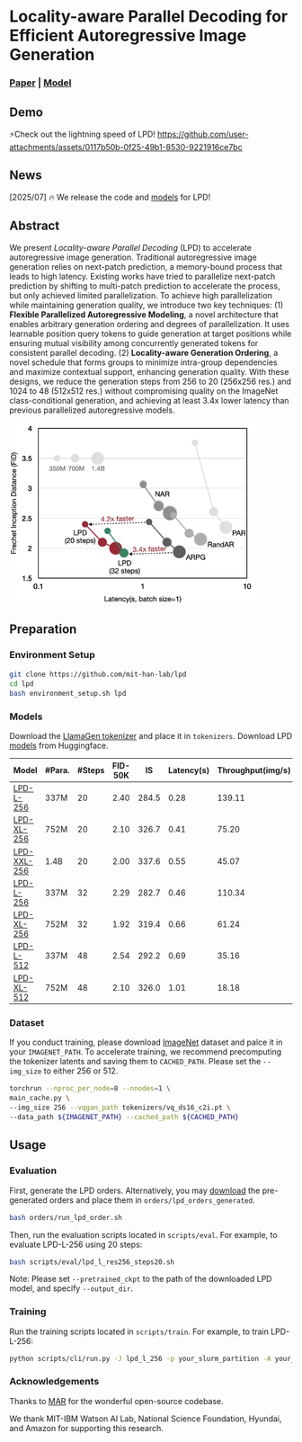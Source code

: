 # Locality-aware Parallel Decoding for Efficient Autoregressive Image Generation

### [Paper](https://arxiv.org/abs/2507.01957) | [Model](https://huggingface.co/collections/mit-han-lab/lpd-68658dde87750bacd791e91c)

## Demo

⚡️Check out the lightning speed of LPD!
https://github.com/user-attachments/assets/0117b50b-0f25-49b1-8530-9221916ce7bc


## News

\[2025/07\] 🔥 We release the code and [models](https://huggingface.co/collections/mit-han-lab/lpd-68658dde87750bacd791e91c) for LPD!

## Abstract

We present *Locality-aware Parallel Decoding* (LPD) to accelerate autoregressive image generation. Traditional autoregressive image generation relies on next-patch prediction, a memory-bound process that leads to high latency. Existing works have tried to parallelize next-patch prediction by shifting to multi-patch prediction to accelerate the process, but only achieved limited parallelization. To achieve high parallelization while maintaining generation quality, we introduce two key techniques: (1) **Flexible Parallelized Autoregressive Modeling**, a novel architecture that enables arbitrary generation ordering and degrees of parallelization. It uses learnable position query tokens to guide generation at target positions while ensuring mutual visibility among concurrently generated tokens for consistent parallel decoding. (2) **Locality-aware Generation Ordering**, a novel schedule that forms groups to minimize intra-group dependencies and maximize contextual support, enhancing generation quality. With these designs, we reduce the generation steps from 256 to 20 (256x256 res.) and 1024 to 48 (512x512 res.) without compromising quality on the ImageNet class-conditional generation, and achieving at least 3.4x lower latency than previous parallelized autoregressive models.

<p align="left">
    <img src="assets/speedup.png"  width="450">
</p>

## Preparation

### Environment Setup

```bash
git clone https://github.com/mit-han-lab/lpd
cd lpd
bash environment_setup.sh lpd
```

### Models

Download the [LlamaGen tokenizer](https://huggingface.co/FoundationVision/LlamaGen/resolve/main/vq_ds16_c2i.pt) and  place it in ```tokenizers```. Download LPD [models](https://huggingface.co/collections/mit-han-lab/lpd-68658dde87750bacd791e91c) from Huggingface.

| Model                                                          | #Para. | #Steps  | FID-50K | IS              | Latency(s)  | Throughput(img/s) |
|----------------------------------------------------------------|---------|---------|---------|-----------------|-------------|-------------------|
| [LPD-L-256](https://huggingface.co/mit-han-lab/lpd_l_256/tree/main)      | 337M    | 20      | 2.40    | 284.5           |    0.28     |     139.11        |
| [LPD-XL-256](https://huggingface.co/mit-han-lab/lpd_xl_256/tree/main)    | 752M    | 20      | 2.10    | 326.7           |    0.41     |     75.20         |
| [LPD-XXL-256](https://huggingface.co/mit-han-lab/lpd_xxl_256/tree/main)  | 1.4B    | 20      | 2.00    | 337.6           |    0.55     |     45.07         |
| [LPD-L-256](https://huggingface.co/mit-han-lab/lpd_l_256/tree/main)      | 337M    | 32      | 2.29    | 282.7           |    0.46     |     110.34        |
| [LPD-XL-256](https://huggingface.co/mit-han-lab/lpd_xl_256/tree/main)    | 752M    | 32      | 1.92    | 319.4           |    0.66     |     61.24         |
| [LPD-L-512](https://huggingface.co/mit-han-lab/lpd_l_512/tree/main)      | 337M    | 48      | 2.54    | 292.2           |    0.69     |     35.16         |
| [LPD-XL-512](https://huggingface.co/mit-han-lab/lpd_xl_512/tree/main)    | 752M    | 48      | 2.10    | 326.0           |    1.01     |     18.18         |


### Dataset

If you conduct training, please download [ImageNet](http://image-net.org/download) dataset and palce it in your ```IMAGENET_PATH```. To accelerate training, we recommend precomputing the tokenizer latents and saving them to ```CACHED_PATH```. Please set the ```--img_size``` to either 256 or 512.

```bash
torchrun --nproc_per_node=8 --nnodes=1 \
main_cache.py \
--img_size 256 --vqgan_path tokenizers/vq_ds16_c2i.pt \
--data_path ${IMAGENET_PATH} --cached_path ${CACHED_PATH}
```

<!-- [Download](https://huggingface.co/datasets/Efficient-Large-Model/imagenet-llamagen-cache) the pre-cached llamagen discrete tokens for ImageNet. Then unzip：

```
tar -xvf imagenet_llamagen_cache.tar -C /your-local-path/imagenet_llamagen_cache
``` -->

## Usage

### Evaluation 

First, generate the LPD orders. Alternatively, you may [download](https://huggingface.co/mit-han-lab/lpd_orders/tree/main) the pre-generated orders and place them in ```orders/lpd_orders_generated```.

```bash
bash orders/run_lpd_order.sh
```

Then, run the evaluation scripts located in ```scripts/eval```. For example, to evaluate LPD-L-256 using 20 steps:

```bash
bash scripts/eval/lpd_l_res256_steps20.sh
```

Note: Please set ```--pretrained_ckpt``` to the path of the downloaded LPD model, and specify ```--output_dir```.

### Training

Run the training scripts located in ```scripts/train```. For example, to train LPD-L-256:

```bash
python scripts/cli/run.py -J lpd_l_256 -p your_slurm_partition -A your_slurm_account -N 4 bash scripts/train/lpd_l_256.sh 
```

### Acknowledgements

Thanks to [MAR](https://github.com/LTH14/mar/tree/main) for the wonderful open-source codebase.

We thank MIT-IBM Watson AI Lab, National Science Foundation, Hyundai, and Amazon for supporting this research.
